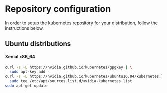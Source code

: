 # Repository configuration

In order to setup the kubernetes repository for your distribution, follow the instructions below.

## Ubuntu distributions

#### Xenial x86_64

```bash
curl -s -L https://nvidia.github.io/kubernetes/gpgkey | \
  sudo apt-key add -
curl -s -L https://nvidia.github.io/kubernetes/ubuntu16.04/kubernetes.list | \
  sudo tee /etc/apt/sources.list.d/nvidia-kubernetes.list
sudo apt-get update
```
